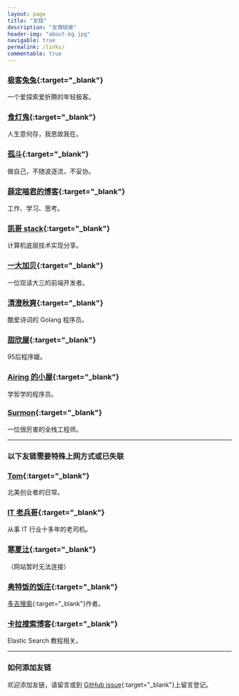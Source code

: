```yaml
---
layout: page
title: "友链"
description: "友情链接"
header-img: "about-bg.jpg"
navigable: true
permalink: /links/
commentable: true
---
```



### [极客兔兔](https://geektutu.com/){:target="_blank"}

一个爱探索爱折腾的年轻极客。

### [食灯鬼](https://shidenggui.com/){:target="_blank"}

人生意何存，我思故我在。

### [孤斗](http://d-d.design/){:target="_blank"} 

做自己，不随波逐流，不妥协。

### [薛定喵君的博客](http://xuedingmiao.com){:target="_blank"}

工作、学习、思考。

### [凯哥 stack](https://kaige86.com/){:target="_blank"}

计算机底层技术实现分享。

### [一大加贝](https://blog.yidajiabei.xyz/){:target="_blank"}

一位现读大三的前端开发者。

### [清澄秋爽](https://dashen.tech/){:target="_blank"}

酷爱诗词的 Golang 程序员。

### [甜欣屋](https://tcxx.info/){:target="_blank"}

95后程序媛。

### [Airing 的小屋](https://me.ursb.me){:target="_blank"}

学哲学的程序员。

### [Surmon](https://surmon.me){:target="_blank"}

一位很厉害的全栈工程师。

*********************************************

### 以下友链需要特殊上网方式或已失联

### [Tom](https://ie9.org/){:target="_blank"}

北美创业者的日常。

### [IT 老兵哥](http://www.itlaobingge.com/){:target="_blank"}

从事 IT 行业十多年的老司机。

### [寒夏汢](https://hanxiatu.com/){:target="_blank"}

（网站暂时无法连接）

### [奥特饭的饭庄](https://fanfan.im/){:target="_blank"}

[多吉搜索](https://www.dogedoge.com/){:target="_blank"}作者。

### [卡拉搜索博客](https://kalasearch.cn/blog/){:target="_blank"}

Elastic Search 教程相关。

*********************************************

### 如何添加友链

欢迎添加友链，请留言或到 [GitHub issue](https://github.com/hutusi/hutusi.github.com/issues/4){:target="_blank"}上留言登记。
